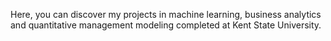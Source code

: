 Here, you can discover my projects in machine learning, business analytics and quantitative management modeling completed at Kent State University.
